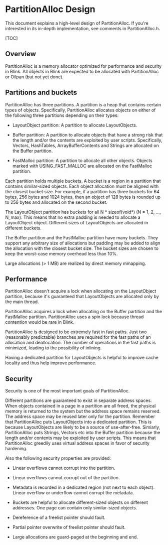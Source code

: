 # PartitionAlloc Design

This document explains a high-level design of PartitionAlloc.
If you're interested in its in-depth implementation, see comments
in PartitionAlloc.h.

[TOC]

## Overview

PartitionAlloc is a memory allocator optimized for performance and security
in Blink. All objects in Blink are expected to be allocated with
PartitionAlloc or Oilpan (but not yet done).

## Partitions and buckets

PartitionAlloc has three partitions. A partition is a heap that contains
certain types of objects. Specifically, PartitionAlloc allocates objects
on either of the following three partitions depending on their types:

* LayoutObject partition: A partition to allocate LayoutObjects.

* Buffer partition: A partition to allocate objects that have a strong risk
that the length and/or the contents are exploited by user scripts.
Specifically, Vectors, HashTables, ArrayBufferContents and Strings are
allocated on the Buffer partition.

* FastMalloc partition: A partition to allocate all other objects.
Objects marked with USING_FAST_MALLOC are allocated on the FastMalloc partition.

Each partition holds multiple buckets. A bucket is a region in a partition
that contains similar-sized objects. Each object allocation must be aligned
with the closest bucket size. For example, if a partition has three buckets
for 64 bytes, 256 bytes and 1024 bytes, then an object of 128 bytes is
rounded up to 256 bytes and allocated on the second bucket.

The LayoutObject partition has buckets for all N * sizeof(void*) (N = 1, 2, ..., N_max).
This means that no extra padding is needed to allocate a LayoutObject object.
Different sizes of LayoutObjects are allocated in different buckets.

The Buffer partition and the FastMalloc partition have many buckets.
They support any arbitrary size of allocations but padding may be added
to align the allocation with the closest bucket size. The bucket sizes are
chosen to keep the worst-case memory overhead less than 10%.

Large allocations (> 1 MB) are realized by direct memory mmapping.

## Performance

PartitionAlloc doesn't acquire a lock when allocating on the LayoutObject
partition, because it's guaranteed that LayoutObjects are allocated
only by the main thread.

PartitionAlloc acquires a lock when allocating on the Buffer partition and
the FastMalloc partition. PartitionAlloc uses a spin lock because thread contention
would be rare in Blink.

PartitionAlloc is designed to be extremely fast in fast paths. Just two
(reasonably predictable) branches are required for the fast paths of an
allocation and deallocation. The number of operations in the fast paths
is minimized, leading to the possibility of inlining.

Having a dedicated partition for LayoutObjects is helpful to improve cache
locality and thus help improve performance.

## Security

Security is one of the most important goals of PartitionAlloc.

Different partitions are guaranteed to exist in separate address spaces.
When objects contained in a page in a partition are all freed,
the physical memory is returned to the system but the address space
remains reserved. The address space may be reused later only for the partition.
Remember that PartitionAlloc puts LayoutObjects into a dedicated partition.
This is because LayoutObjects are likely to be a source of use-after-free.
Simiarly, PartitionAlloc puts Strings, Vectors etc into the Buffer partition
because the length and/or contents may be exploited by user scripts.
This means that PartitionAlloc greedily uses virtual address spaces in favor of
security hardening.

Also the following security properties are provided:

* Linear overflows cannot corrupt into the partition.

* Linear overflows cannot corrupt out of the partition.

* Metadata is recorded in a dedicated region (not next to each object).
Linear overflow or underflow cannot corrupt the metadata.

* Buckets are helpful to allocate different-sized objects on different addresses.
One page can contain only similar-sized objects.

* Dereference of a freelist pointer should fault.

* Partial pointer overwrite of freelist pointer should fault.

* Large allocations are guard-paged at the beginning and end.
